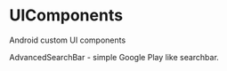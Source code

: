 # UIComponents
Android custom UI components

AdvancedSearchBar - simple Google Play like searchbar.
